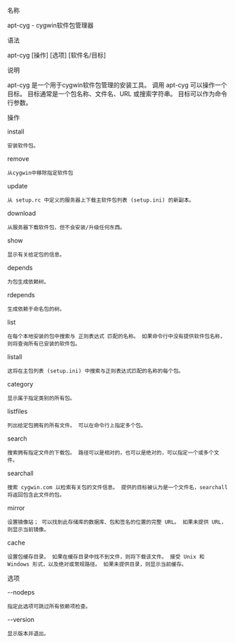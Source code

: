 名称

  apt-cyg - cygwin软件包管理器
  

语法

  apt-cyg [操作] [选项] [软件名/目标]
  

说明

  apt-cyg 是一个用于cygwin软件包管理的安装工具。 调用 apt-cyg 可以操作一个目标。 目标通常是一个包名称、文件名、URL 或搜索字符串。 目标可以作为命令行参数。
  

操作


  install

    安装软件包。
    

  remove

    从cygwin中移除指定软件包
    

  update

    从 setup.rc 中定义的服务器上下载主软件包列表 (setup.ini) 的新副本。
    

  download

    从服务器下载软件包，但不会安装/升级任何东西。
    

  show

    显示有关给定包的信息。
    

  depends
  
    为包生成依赖树。
    

  rdepends
  
    生成依赖于命名包的树。
    

  list
  
    在每个本地安装的包中搜索与 正则表达式 匹配的名称。 如果命令行中没有提供软件包名称，则将查询所有已安装的软件包。
    

  listall
  
    这将在主包列表 (setup.ini) 中搜索与正则表达式匹配的名称的每个包。
    

  category
  
    显示属于指定类别的所有包。
    

  listfiles
  
    列出给定包拥有的所有文件。 可以在命令行上指定多个包。
    

  search
  
    搜索拥有指定文件的下载包。 路径可以是相对的，也可以是绝对的，可以指定一个或多个文件。
    

  searchall
  
    搜索 cygwin.com 以检索有关包的文件信息。 提供的目标被认为是一个文件名，searchall 将返回包含此文件的包。
    

  mirror
  
    设置镜像站； 可以找到此存储库的数据库、包和签名的位置的完整 URL。 如果未提供 URL，则显示当前镜像。
    

  cache
  
    设置包缓存目录。 如果在缓存目录中找不到文件，则将下载该文件。 接受 Unix 和 Windows 形式，以及绝对或常规路径。 如果未提供目录，则显示当前缓存。
    

选项


  --nodeps
  
    指定此选项可跳过所有依赖项检查。
    

  --version
  
    显示版本并退出。
